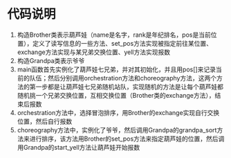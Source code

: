# 代码说明

1. 构造Brother类表示葫芦娃（name是名字，rank是年纪排名，pos是当前位置），定义了读写信息的一些方法、set_pos方法实现被指定前往某位置、exchange方法实现与某兄弟交换位置、yell方法实现报数
2. 构造Grandpa类表示爷爷
3. main函数首先实例化了葫芦娃七兄弟，并对其初始化，并且用pos[]来记录当前的队伍；然后分别调用orchestration方法和choreography方法，这两个方法的第一步都是让葫芦娃七兄弟随机站队，实现随机的方法是让每个葫芦娃都随机挑一个兄弟交换位置，互相交换位置（Brother类的exchange方法），结束后报数
4. orchestration方法中，选择冒泡排序，用Brother的exchange实现自行交换位置，然后自行报数
5. choreography方法中，实例化了爷爷，然后调用Grandpa的grandpa_sort方法来进行排序，该方法用Brother的set_pos方法来指定葫芦娃的位置，然后调用Grandpa的start_yell方法让葫芦娃开始报数